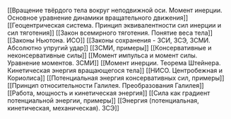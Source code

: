 [[Вращение твёрдого тела вокруг неподвижной оси. Момент инерции. Основное уравнение динамики вращательного движения]]
[[Геоцентрическая система. Принцип эквивалентности сил инерции и сил тяготения]]
[[Закон всемирного тяготения. Понятие веса тела]]
[[Законы Ньютона. ИСО]]
[[Законы сохранения - ЗСИ, ЗСЭ, ЗСМИ. Абсолютно упругий удар]]
[[ЗСМИ, примеры]]
[[Консервативные и неконсервативные силы]]
[[Момент импульса и момент силы. Уравнение моментов. ЗСМИ]]
[[Момент инерции. Теорема Штейнера. Кинетическая энергия вращающегося тела]]
[[НИСО. Центробежная и Кориолиса]]
[[Потенциальная энергия консервативных сил, примеры]]
[[Принцип относительности Галилея. Преобразования Галилея]]
[[Работа, мощность и кинетическая энергия]]
[[Сила как градиент потенциальной энергии, примеры]]
[[Энергия (потенциальная, кинетическая, механическая). ЗСЭ]]


